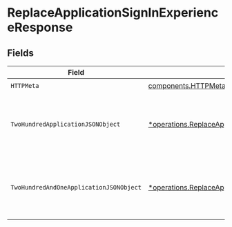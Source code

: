 # ReplaceApplicationSignInExperienceResponse


## Fields

| Field                                                                                                                                     | Type                                                                                                                                      | Required                                                                                                                                  | Description                                                                                                                               |
| ----------------------------------------------------------------------------------------------------------------------------------------- | ----------------------------------------------------------------------------------------------------------------------------------------- | ----------------------------------------------------------------------------------------------------------------------------------------- | ----------------------------------------------------------------------------------------------------------------------------------------- |
| `HTTPMeta`                                                                                                                                | [components.HTTPMetadata](../../models/components/httpmetadata.md)                                                                        | :heavy_check_mark:                                                                                                                        | N/A                                                                                                                                       |
| `TwoHundredApplicationJSONObject`                                                                                                         | [*operations.ReplaceApplicationSignInExperienceResponseBody1](../../models/operations/replaceapplicationsigninexperienceresponsebody1.md) | :heavy_minus_sign:                                                                                                                        | The application's sign-in experience was successfully updated.                                                                            |
| `TwoHundredAndOneApplicationJSONObject`                                                                                                   | [*operations.ReplaceApplicationSignInExperienceResponseBody2](../../models/operations/replaceapplicationsigninexperienceresponsebody2.md) | :heavy_minus_sign:                                                                                                                        | A new application level sign-in experience settings was successfully created.                                                             |